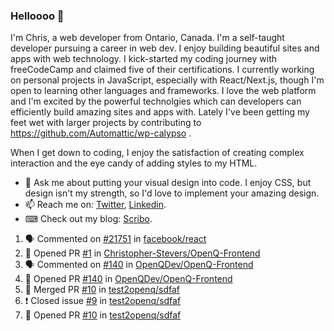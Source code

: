 ### Helloooo 👋

I'm Chris, a web developer from Ontario, Canada. I'm a self-taught developer pursuing a career in web dev. I enjoy building beautiful sites and apps with web technology.
I kick-started my coding journey with freeCodeCamp and claimed five of their certifications.  I currently working on personal projects in JavaScript, especially with React/Next.js, though I'm open to learning other languages and frameworks. I love the web platform and I'm excited by the powerful technolgies which can developers can efficiently build amazing sites and apps with. Lately I've been getting my feet wet with larger projects by contributing to https://github.com/Automattic/wp-calypso .

When I get down to coding, I enjoy the satisfaction of creating complex interaction and the eye candy of adding styles to my HTML. 

- 💬 Ask me about putting your visual design into code. I enjoy CSS, but design isn't my strength, so I'd love to implement your amazing design.
- 📫 Reach me on: [Twitter](https://twitter.com/Christo28120856), [Linkedin](https://www.linkedin.com/in/christopher-stevers-07b9a5204/).
- ⌨ Check out my blog: [Scribo](https://christopherstevers.cf).
<!--
**Christopher-Stevers/Christopher-Stevers** is a ✨ _special_ ✨ repository because its `README.md` (this file) appears on your GitHub profile.

Here are some ideas to get you started:

- 🔭 I’m currently working on ...
- 🌱 I’m currently learning ...
- 👯 I’m looking to collaborate on ...
- 🤔 I’m looking for help with ...
- 😄 Pronouns: ...
- ⚡ Fun fact: ...
-->

<!--START_SECTION:activity-->
1. 🗣 Commented on [#21751](https://github.com/facebook/react/issues/21751) in [facebook/react](https://github.com/facebook/react)
2. 💪 Opened PR [#1](https://github.com/Christopher-Stevers/OpenQ-Frontend/pull/1) in [Christopher-Stevers/OpenQ-Frontend](https://github.com/Christopher-Stevers/OpenQ-Frontend)
3. 🗣 Commented on [#140](https://github.com/OpenQDev/OpenQ-Frontend/issues/140) in [OpenQDev/OpenQ-Frontend](https://github.com/OpenQDev/OpenQ-Frontend)
4. 💪 Opened PR [#140](https://github.com/OpenQDev/OpenQ-Frontend/pull/140) in [OpenQDev/OpenQ-Frontend](https://github.com/OpenQDev/OpenQ-Frontend)
5. 🎉 Merged PR [#10](https://github.com/test2openq/sdfaf/pull/10) in [test2openq/sdfaf](https://github.com/test2openq/sdfaf)
6. ❗️ Closed issue [#9](https://github.com/test2openq/sdfaf/issues/9) in [test2openq/sdfaf](https://github.com/test2openq/sdfaf)
7. 💪 Opened PR [#10](https://github.com/test2openq/sdfaf/pull/10) in [test2openq/sdfaf](https://github.com/test2openq/sdfaf)
<!--END_SECTION:activity-->
